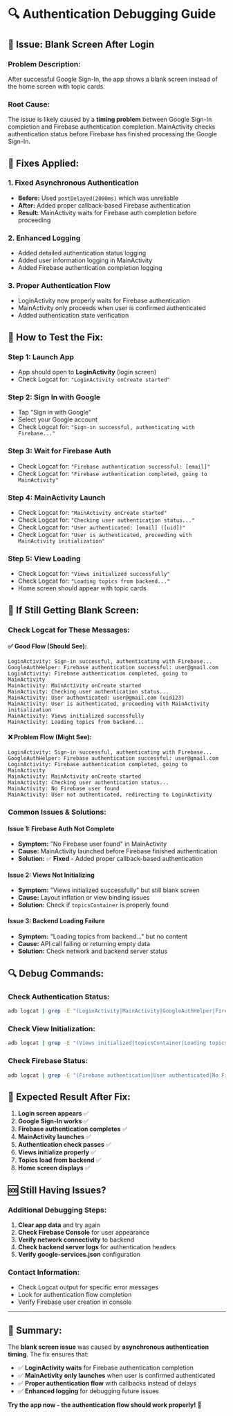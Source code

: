 # 🔍 **Authentication Debugging Guide**

## 🚨 **Issue: Blank Screen After Login**

### **Problem Description:**
After successful Google Sign-In, the app shows a blank screen instead of the home screen with topic cards.

### **Root Cause:**
The issue is likely caused by a **timing problem** between Google Sign-In completion and Firebase authentication completion. MainActivity checks authentication status before Firebase has finished processing the Google Sign-In.

## 🔧 **Fixes Applied:**

### **1. Fixed Asynchronous Authentication**
- **Before:** Used `postDelayed(2000ms)` which was unreliable
- **After:** Added proper callback-based Firebase authentication
- **Result:** MainActivity waits for Firebase auth completion before proceeding

### **2. Enhanced Logging**
- Added detailed authentication status logging
- Added user information logging in MainActivity
- Added Firebase authentication completion logging

### **3. Proper Authentication Flow**
- LoginActivity now properly waits for Firebase authentication
- MainActivity only proceeds when user is confirmed authenticated
- Added authentication state verification

## 📱 **How to Test the Fix:**

### **Step 1: Launch App**
- App should open to **LoginActivity** (login screen)
- Check Logcat for: `"LoginActivity onCreate started"`

### **Step 2: Sign In with Google**
- Tap "Sign in with Google"
- Select your Google account
- Check Logcat for: `"Sign-in successful, authenticating with Firebase..."`

### **Step 3: Wait for Firebase Auth**
- Check Logcat for: `"Firebase authentication successful: [email]"`
- Check Logcat for: `"Firebase authentication completed, going to MainActivity"`

### **Step 4: MainActivity Launch**
- Check Logcat for: `"MainActivity onCreate started"`
- Check Logcat for: `"Checking user authentication status..."`
- Check Logcat for: `"User authenticated: [email] ([uid])"`
- Check Logcat for: `"User is authenticated, proceeding with MainActivity initialization"`

### **Step 5: View Loading**
- Check Logcat for: `"Views initialized successfully"`
- Check Logcat for: `"Loading topics from backend..."`
- Home screen should appear with topic cards

## 🐛 **If Still Getting Blank Screen:**

### **Check Logcat for These Messages:**

#### **✅ Good Flow (Should See):**
```
LoginActivity: Sign-in successful, authenticating with Firebase...
GoogleAuthHelper: Firebase authentication successful: user@gmail.com
LoginActivity: Firebase authentication completed, going to MainActivity
MainActivity: MainActivity onCreate started
MainActivity: Checking user authentication status...
MainActivity: User authenticated: user@gmail.com (uid123)
MainActivity: User is authenticated, proceeding with MainActivity initialization
MainActivity: Views initialized successfully
MainActivity: Loading topics from backend...
```

#### **❌ Problem Flow (Might See):**
```
LoginActivity: Sign-in successful, authenticating with Firebase...
GoogleAuthHelper: Firebase authentication successful: user@gmail.com
LoginActivity: Firebase authentication completed, going to MainActivity
MainActivity: MainActivity onCreate started
MainActivity: Checking user authentication status...
MainActivity: No Firebase user found
MainActivity: User not authenticated, redirecting to LoginActivity
```

### **Common Issues & Solutions:**

#### **Issue 1: Firebase Auth Not Complete**
- **Symptom:** "No Firebase user found" in MainActivity
- **Cause:** MainActivity launched before Firebase finished authentication
- **Solution:** ✅ **Fixed** - Added proper callback-based authentication

#### **Issue 2: Views Not Initializing**
- **Symptom:** "Views initialized successfully" but still blank screen
- **Cause:** Layout inflation or view binding issues
- **Solution:** Check if `topicsContainer` is properly found

#### **Issue 3: Backend Loading Failure**
- **Symptom:** "Loading topics from backend..." but no content
- **Cause:** API call failing or returning empty data
- **Solution:** Check network and backend server status

## 🔍 **Debug Commands:**

### **Check Authentication Status:**
```bash
adb logcat | grep -E "(LoginActivity|MainActivity|GoogleAuthHelper|Firebase)"
```

### **Check View Initialization:**
```bash
adb logcat | grep -E "(Views initialized|topicsContainer|Loading topics)"
```

### **Check Firebase Status:**
```bash
adb logcat | grep -E "(Firebase authentication|User authenticated|No Firebase user)"
```

## 🚀 **Expected Result After Fix:**

1. **Login screen appears** ✅
2. **Google Sign-In works** ✅
3. **Firebase authentication completes** ✅
4. **MainActivity launches** ✅
5. **Authentication check passes** ✅
6. **Views initialize properly** ✅
7. **Topics load from backend** ✅
8. **Home screen displays** ✅

## 🆘 **Still Having Issues?**

### **Additional Debugging Steps:**

1. **Clear app data** and try again
2. **Check Firebase Console** for user appearance
3. **Verify network connectivity** to backend
4. **Check backend server logs** for authentication headers
5. **Verify google-services.json** configuration

### **Contact Information:**
- Check Logcat output for specific error messages
- Look for authentication flow completion
- Verify Firebase user creation in console

---

## 🎯 **Summary:**

The **blank screen issue** was caused by **asynchronous authentication timing**. The fix ensures that:

- ✅ **LoginActivity waits** for Firebase authentication completion
- ✅ **MainActivity only launches** when user is confirmed authenticated
- ✅ **Proper authentication flow** with callbacks instead of delays
- ✅ **Enhanced logging** for debugging future issues

**Try the app now - the authentication flow should work properly!** 🚀
